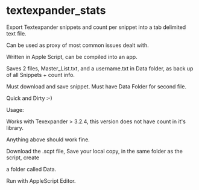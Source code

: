 textexpander_stats
==================

Export Textexpander snippets and count per snippet into a tab delimited text file. 

Can be used as proxy of most common issues dealt with.

Written in Apple Script, can be compiled into an app.

Saves 2 files, Master_List.txt, and a username.txt in Data folder, as back up of all Snippets + count info.

Must download and save snippet. Must have Data Folder for second file.

Quick and Dirty :-)


Usage:

Works with Texexpander > 3.2.4, this version does not have count in it's library.

Anything above should work fine. 

Download the .scpt file, Save your local copy, in the same folder as the script, create

a folder called Data.

Run with AppleScript Editor.


